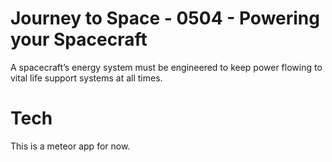 # Journey to Space - 0504 - Powering your Spacecraft

A spacecraft’s energy system must be engineered to keep power flowing to vital life support systems at all times.

# Tech
This is a meteor app for now.
